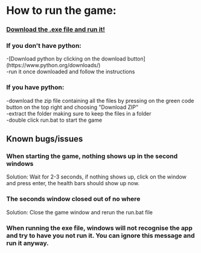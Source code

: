<h1>How to run the game:</h1>

### [Download the .exe file and run it!](https://github.com/SciTechMC/TB-Battle-Game/releases)

<h3>If you don't have python:</h3>
-[Download python by clicking on the download button](https://www.python.org/downloads/)
<br>
-run it once downloaded and follow the instructions

<h3>If you have python:</h3>
-download the zip file containing all the files by pressing on the green code button on the top right and choosing "Download ZIP"
<br>
-extract the folder making sure to keep the files in a folder
<br>
-double click run.bat to start the game

## Known bugs/issues

### When starting the game, nothing shows up in the second windows
Solution: Wait for 2-3 seconds, if nothing shows up, click on the window and press enter, the health bars should show up now.
<br>
### The seconds window closed out of no where
Solution: Close the game window and rerun the run.bat file

### When running the exe file, windows will not recognise the app and try to have you not run it. You can ignore this message and run it anyway.
